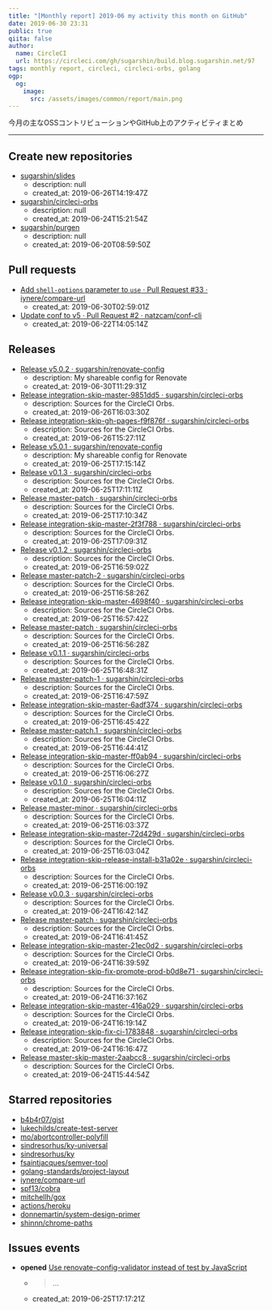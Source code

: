 ```yaml
---
title: "[Monthly report] 2019-06 my activity this month on GitHub"
date: 2019-06-30 23:31
public: true
qiita: false
author:
  name: CircleCI
  url: https://circleci.com/gh/sugarshin/build.blog.sugarshin.net/97
tags: monthly report, circleci, circleci-orbs, golang
ogp:
  og:
    image:
      src: /assets/images/common/report/main.png
---
```


今月の主なOSSコントリビューションやGitHub上のアクティビティまとめ

***

## Create new repositories

- [sugarshin/slides](https://github.com/sugarshin/slides)
  - description: null
  - created_at: 2019-06-26T14:19:47Z
- [sugarshin/circleci-orbs](https://github.com/sugarshin/circleci-orbs)
  - description: null
  - created_at: 2019-06-24T15:21:54Z
- [sugarshin/purgen](https://github.com/sugarshin/purgen)
  - description: null
  - created_at: 2019-06-20T08:59:50Z

## Pull requests

- [Add `shell-options` parameter to `use` · Pull Request #33 · iynere/compare-url](https://github.com/iynere/compare-url/pull/33)
  - created_at: 2019-06-30T02:59:01Z
- [Update conf to v5 · Pull Request #2 · natzcam/conf-cli](https://github.com/natzcam/conf-cli/pull/2)
  - created_at: 2019-06-22T14:05:14Z

## Releases

- [Release v5.0.2 · sugarshin/renovate-config](https://github.com/sugarshin/renovate-config/releases/tag/v5.0.2)
  - description: My shareable config for Renovate
  - created_at: 2019-06-30T11:29:31Z
- [Release integration-skip-master-9851dd5 · sugarshin/circleci-orbs](https://github.com/sugarshin/circleci-orbs/releases/tag/integration-skip-master-9851dd5)
  - description: Sources for the CircleCI Orbs.
  - created_at: 2019-06-26T16:03:30Z
- [Release integration-skip-gh-pages-f9f876f · sugarshin/circleci-orbs](https://github.com/sugarshin/circleci-orbs/releases/tag/integration-skip-gh-pages-f9f876f)
  - description: Sources for the CircleCI Orbs.
  - created_at: 2019-06-26T15:27:11Z
- [Release v5.0.1 · sugarshin/renovate-config](https://github.com/sugarshin/renovate-config/releases/tag/v5.0.1)
  - description: My shareable config for Renovate
  - created_at: 2019-06-25T17:15:14Z
- [Release v0.1.3 · sugarshin/circleci-orbs](https://github.com/sugarshin/circleci-orbs/releases/tag/v0.1.3)
  - description: Sources for the CircleCI Orbs.
  - created_at: 2019-06-25T17:11:11Z
- [Release master-patch · sugarshin/circleci-orbs](https://github.com/sugarshin/circleci-orbs/releases/tag/master-patch)
  - description: Sources for the CircleCI Orbs.
  - created_at: 2019-06-25T17:10:34Z
- [Release integration-skip-master-2f3f788 · sugarshin/circleci-orbs](https://github.com/sugarshin/circleci-orbs/releases/tag/integration-skip-master-2f3f788)
  - description: Sources for the CircleCI Orbs.
  - created_at: 2019-06-25T17:09:31Z
- [Release v0.1.2 · sugarshin/circleci-orbs](https://github.com/sugarshin/circleci-orbs/releases/tag/v0.1.2)
  - description: Sources for the CircleCI Orbs.
  - created_at: 2019-06-25T16:59:02Z
- [Release master-patch-2 · sugarshin/circleci-orbs](https://github.com/sugarshin/circleci-orbs/releases/tag/master-patch-2)
  - description: Sources for the CircleCI Orbs.
  - created_at: 2019-06-25T16:58:26Z
- [Release integration-skip-master-4698f40 · sugarshin/circleci-orbs](https://github.com/sugarshin/circleci-orbs/releases/tag/integration-skip-master-4698f40)
  - description: Sources for the CircleCI Orbs.
  - created_at: 2019-06-25T16:57:42Z
- [Release master-patch · sugarshin/circleci-orbs](https://github.com/sugarshin/circleci-orbs/releases/tag/master-patch)
  - description: Sources for the CircleCI Orbs.
  - created_at: 2019-06-25T16:56:28Z
- [Release v0.1.1 · sugarshin/circleci-orbs](https://github.com/sugarshin/circleci-orbs/releases/tag/v0.1.1)
  - description: Sources for the CircleCI Orbs.
  - created_at: 2019-06-25T16:48:31Z
- [Release master-patch-1 · sugarshin/circleci-orbs](https://github.com/sugarshin/circleci-orbs/releases/tag/master-patch-1)
  - description: Sources for the CircleCI Orbs.
  - created_at: 2019-06-25T16:47:59Z
- [Release integration-skip-master-6adf374 · sugarshin/circleci-orbs](https://github.com/sugarshin/circleci-orbs/releases/tag/integration-skip-master-6adf374)
  - description: Sources for the CircleCI Orbs.
  - created_at: 2019-06-25T16:45:42Z
- [Release master-patch.1 · sugarshin/circleci-orbs](https://github.com/sugarshin/circleci-orbs/releases/tag/master-patch.1)
  - description: Sources for the CircleCI Orbs.
  - created_at: 2019-06-25T16:44:41Z
- [Release integration-skip-master-ff0ab94 · sugarshin/circleci-orbs](https://github.com/sugarshin/circleci-orbs/releases/tag/integration-skip-master-ff0ab94)
  - description: Sources for the CircleCI Orbs.
  - created_at: 2019-06-25T16:06:27Z
- [Release v0.1.0 · sugarshin/circleci-orbs](https://github.com/sugarshin/circleci-orbs/releases/tag/v0.1.0)
  - description: Sources for the CircleCI Orbs.
  - created_at: 2019-06-25T16:04:11Z
- [Release master-minor · sugarshin/circleci-orbs](https://github.com/sugarshin/circleci-orbs/releases/tag/master-minor)
  - description: Sources for the CircleCI Orbs.
  - created_at: 2019-06-25T16:03:37Z
- [Release integration-skip-master-72d429d · sugarshin/circleci-orbs](https://github.com/sugarshin/circleci-orbs/releases/tag/integration-skip-master-72d429d)
  - description: Sources for the CircleCI Orbs.
  - created_at: 2019-06-25T16:03:04Z
- [Release integration-skip-release-install-b31a02e · sugarshin/circleci-orbs](https://github.com/sugarshin/circleci-orbs/releases/tag/integration-skip-release-install-b31a02e)
  - description: Sources for the CircleCI Orbs.
  - created_at: 2019-06-25T16:00:19Z
- [Release v0.0.3 · sugarshin/circleci-orbs](https://github.com/sugarshin/circleci-orbs/releases/tag/v0.0.3)
  - description: Sources for the CircleCI Orbs.
  - created_at: 2019-06-24T16:42:14Z
- [Release master-patch · sugarshin/circleci-orbs](https://github.com/sugarshin/circleci-orbs/releases/tag/master-patch)
  - description: Sources for the CircleCI Orbs.
  - created_at: 2019-06-24T16:41:45Z
- [Release integration-skip-master-21ec0d2 · sugarshin/circleci-orbs](https://github.com/sugarshin/circleci-orbs/releases/tag/integration-skip-master-21ec0d2)
  - description: Sources for the CircleCI Orbs.
  - created_at: 2019-06-24T16:39:59Z
- [Release integration-skip-fix-promote-prod-b0d8e71 · sugarshin/circleci-orbs](https://github.com/sugarshin/circleci-orbs/releases/tag/integration-skip-fix-promote-prod-b0d8e71)
  - description: Sources for the CircleCI Orbs.
  - created_at: 2019-06-24T16:37:16Z
- [Release integration-skip-master-416a029 · sugarshin/circleci-orbs](https://github.com/sugarshin/circleci-orbs/releases/tag/integration-skip-master-416a029)
  - description: Sources for the CircleCI Orbs.
  - created_at: 2019-06-24T16:19:14Z
- [Release integration-skip-fix-ci-1783848 · sugarshin/circleci-orbs](https://github.com/sugarshin/circleci-orbs/releases/tag/integration-skip-fix-ci-1783848)
  - description: Sources for the CircleCI Orbs.
  - created_at: 2019-06-24T16:16:47Z
- [Release master-skip-master-2aabcc8 · sugarshin/circleci-orbs](https://github.com/sugarshin/circleci-orbs/releases/tag/master-skip-master-2aabcc8)
  - description: Sources for the CircleCI Orbs.
  - created_at: 2019-06-24T15:44:54Z

## Starred repositories

- [b4b4r07/gist](https://github.com/b4b4r07/gist)
- [lukechilds/create-test-server](https://github.com/lukechilds/create-test-server)
- [mo/abortcontroller-polyfill](https://github.com/mo/abortcontroller-polyfill)
- [sindresorhus/ky-universal](https://github.com/sindresorhus/ky-universal)
- [sindresorhus/ky](https://github.com/sindresorhus/ky)
- [fsaintjacques/semver-tool](https://github.com/fsaintjacques/semver-tool)
- [golang-standards/project-layout](https://github.com/golang-standards/project-layout)
- [iynere/compare-url](https://github.com/iynere/compare-url)
- [spf13/cobra](https://github.com/spf13/cobra)
- [mitchellh/gox](https://github.com/mitchellh/gox)
- [actions/heroku](https://github.com/actions/heroku)
- [donnemartin/system-design-primer](https://github.com/donnemartin/system-design-primer)
- [shinnn/chrome-paths](https://github.com/shinnn/chrome-paths)

## Issues events

- **opened** [Use renovate-config-validator instead of test by JavaScript](https://github.com/sugarshin/renovate-config/issues/123)
  - > ...
  - created_at: 2019-06-25T17:17:21Z
